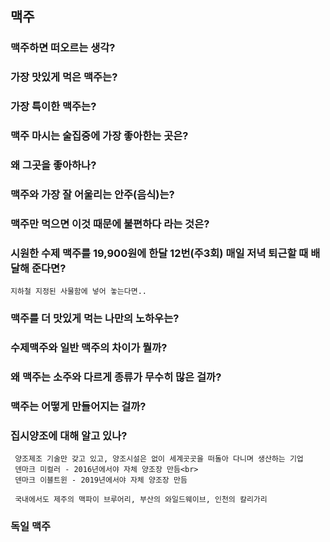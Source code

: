 맥주
---------------------
### 맥주하면 떠오르는 생각?

### 가장 맛있게 먹은  맥주는?

### 가장 특이한 맥주는?

### 맥주 마시는 술집중에 가장 좋아한는 곳은?

### 왜 그곳을 좋아하나?

### 맥주와 가장 잘 어울리는 안주(음식)는?

### 맥주만 먹으면 이것 때문에 불편하다 라는 것은?

### 시원한 수제 맥주를 19,900원에 한달 12번(주3회) 매일 저녁 퇴근할 때 배달해 준다면?
    지하철 지정된 사물함에 넣어 놓는다면..
### 맥주를 더 맛있게 먹는 나만의 노하우는?

### 수제맥주와 일반 맥주의 차이가 뭘까?

### 왜 맥주는 소주와 다르게 종류가 무수히 많은 걸까?
### 맥주는 어떻게 만들어지는 걸까?

### 집시양조에 대해 알고 있나?
     양조제조 기술만 갖고 있고, 양조시설은 없이 세계곳곳을 떠돌아 다니며 생산하는 기업
     덴마크 미컬러 - 2016년에서야 자체 양조장 만듬<br>
     덴마크 이블트윈 - 2019년에서야 자체 양조장 만듬
     
     국내에서도 제주의 맥파이 브루어리, 부산의 와일드웨이브, 인천의 칼리가리

### 독일 맥주
